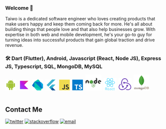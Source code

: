 ### Welcome 👋
Taiwo is a dedicated software engineer who loves creating products that make users happy and keep them coming back for more. He's all about building things that people love and that also help businesses grow. With expertise in both web and mobile development, he's your go-to guy for turning ideas into successful products that gain global traction and drive revenue.

### :hammer_and_wrench: Dart (Flutter), Android, Javascript (React, Node JS), Express JS, Typescript, SQL, MongoDB, MySQL
<div class="">
  <img src="https://github.com/devicons/devicon/blob/master/icons/android/android-original.svg" title="Android" alt="Android" width="35" height="35"/>&nbsp;
  <img src="https://github.com/devicons/devicon/blob/master/icons/kotlin/kotlin-original.svg" title="Kotlin" alt="Kotlin" width="35" height="35"/>&nbsp;
  <img src="https://github.com/devicons/devicon/blob/master/icons/dart/dart-original.svg" title="Dart" alt="Dart" width="35" height="35"/>&nbsp;
  <img src="https://github.com/devicons/devicon/blob/master/icons/flutter/flutter-original.svg" title="Flutter" alt="Flutter" width="35" height="35"/>&nbsp;
  <img src="https://github.com/devicons/devicon/blob/master/icons/javascript/javascript-original.svg" title="JavaScript" alt="JavaScript" width="35" height="35"/>&nbsp;
  <img src="https://github.com/devicons/devicon/blob/master/icons/typescript/typescript-original.svg" title="TypeScript" alt="TypeScript" width="35" height="35"/>&nbsp;
  <img src="https://github.com/devicons/devicon/blob/master/icons/nodejs/nodejs-original-wordmark.svg" title="NodeJS" alt="NodeJS" width="50" height="50"/>&nbsp;
  <img src="https://github.com/devicons/devicon/blob/master/icons/react/react-original-wordmark.svg" title="React" alt="React" width="40" height="40"/>&nbsp;
  <img src="https://github.com/devicons/devicon/blob/master/icons/redux/redux-original.svg" title="Redux" alt="Redux " width="40" height="40"/>&nbsp;
  <img src="https://github.com/devicons/devicon/blob/master/icons/mongodb/mongodb-original-wordmark.svg" title="Mongo DB"  alt="Mongo DB" width="50" height="50"/>&nbsp;
</div>

<br/>

## Contact Me
[<img src='https://cdn.jsdelivr.net/npm/simple-icons@3.0.1/icons/twitter.svg' alt='twitter' width='30' height='30'>](https://twitter.com/taiwofarinu)
[<img src='https://cdn.jsdelivr.net/npm/simple-icons@3.0.1/icons/stackoverflow.svg' alt='stackoverflow' width='30' height='30'>](https://stackoverflow.com/users/13462159/petprog)
[<img src='https://cdn.jsdelivr.net/npm/simple-icons@3.0.1/icons/gmail.svg' alt='email' width='30' height='30'>](mailto:farinupeter@gmail.com)
